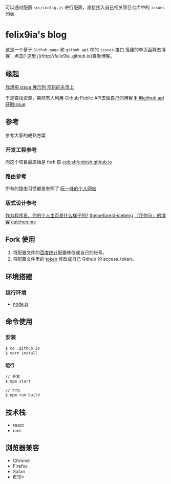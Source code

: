 # 

可以通过配置 `src/config.js` 进行配置，直接接入自己相关项目仓库中的 `issues` 列表

# felix9ia's blog

这是一个基于  ``Github page`` 和 ``github api`` 中的 `issues` 接口 搭建的单页面静态博客，点击[「这里」](http://felix9ia
.github.io)查看博客。

## 缘起

[我想把 issue 展示到 项目的主页上](https://github.com/felix9ia/blog/issues/40)

于是查找资源，果然有人利用 Github Public API去做自己的博客
[利用github api获取issue](https://github.com/isaaxite/blog/issues/44)

## 参考
参考大家的成熟方案

### 开发工程参考
而这个项目最原始是 fork 自 [cobish/cobish.github.io](https://github.com/cobish/cobish.github.io)

### 路由参考
所有的路由习惯都是参照了 [阮一峰的个人网站](http://www.ruanyifeng.com/)

### 版式设计参考 

[作为程序员，你的个人主页是什么样子的?](https://www.zhihu.com/question/361282089)
[themeforest-iceberg](http://preview.themeforest.net/item/iceberg-simple-minimal-personal-contentfocused-wordpress-blog-theme-rtl-support/full_screen_preview/13624572)
[『花仲马』的博客](https://www.phodal.com/blog/stop-reuse/)
[catchen.me](https://chinese.catchen.me/)

## Fork 使用

1. 将配置文件的[百度统计](https://github.com//.github.io/blob/master/src/js/constants/Config.js#L7)配置修改成自己的账号。
2. 将配置文件里的 [token](https://github.com//.github.io/blob/master/src/js/constants/Config.js#L8) 修改成自己 Github 的 access_token。

## 环境搭建

### 运行环境

- [node.js](https://nodejs.org)

## 命令使用

### 安装

``` bash
$ cd .github.io
$ yarn install
```

#### 运行

``` bash
// 开发
$ npm start

// 打包
$ npm run build
```

## 技术栈

- react 
- umi

## 浏览器兼容

- Chrome
- Firefox
- Safari
- IE10+
